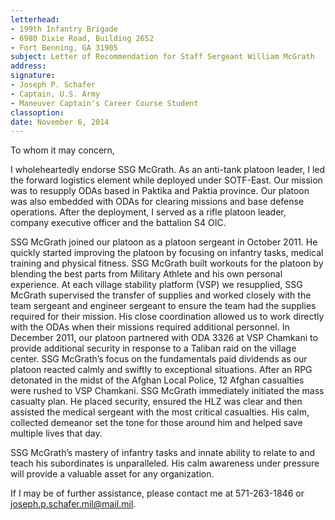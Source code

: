 ```yaml
---
letterhead:
- 199th Infantry Brigade
- 6980 Dixie Road, Building 2652
- Fort Benning, GA 31905
subject: Letter of Recommendation for Staff Sergeant William McGrath
address:
signature:
- Joseph P. Schafer
- Captain, U.S. Army
- Maneuver Captain's Career Course Student
classoption:
date: November 6, 2014
---
```


To whom it may concern,

I wholeheartedly endorse SSG McGrath.  As an anti-tank platoon leader,
I led the forward logistics element while deployed under SOTF-East.
Our mission was to resupply ODAs based in Paktika and Paktia province.
Our platoon was also embedded with ODAs for clearing missions and base
defense operations.  After the deployment, I served as a rifle platoon
leader, company executive officer and the battalion S4 OIC.

SSG McGrath joined our platoon as a platoon sergeant in October 2011.
He quickly started improving the platoon by focusing on infantry
tasks, medical training and physical fitness.  SSG McGrath built
workouts for the platoon by blending the best parts from Military
Athlete and his own personal experience.  At each village stability
platform (VSP) we resupplied, SSG McGrath supervised the transfer of
supplies and worked closely with the team sergeant and engineer
sergeant to ensure the team had the supplies required for their
mission.  His close coordination allowed us to work directly with the
ODAs when their missions required additional personnel.  In December
2011, our platoon partnered with ODA 3326 at VSP Chamkani to provide
additional security in response to a Taliban raid on the village
center.  SSG McGrath’s focus on the fundamentals paid dividends as our
platoon reacted calmly and swiftly to exceptional situations.  After
an RPG detonated in the midst of the Afghan Local Police, 12 Afghan
casualties were rushed to VSP Chamkani.  SSG McGrath immediately
initiated the mass casualty plan.  He placed security, ensured the HLZ
was clear and then assisted the medical sergeant with the most
critical casualties.  His calm, collected demeanor set the tone for
those around him and helped save multiple lives that day.

SSG McGrath’s mastery of infantry tasks and innate ability to relate
to and teach his subordinates is unparalleled.  His calm awareness
under pressure will provide a valuable asset for any organization.

If I may be of further assistance, please contact me at 571-263-1846
or joseph.p.schafer.mil@mail.mil.
